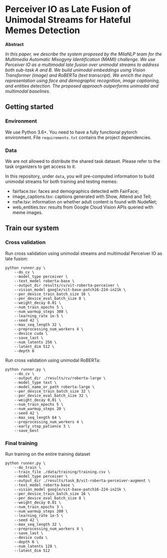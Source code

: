 # Perceiver IO as Late Fusion of Unimodal Streams for Hateful Memes Detection

**Abstract**

*In this paper, we describe the system proposed by the MilaNLP team for the Multimedia Automatic Misogyny Identification (MAMI) challenge. We use Perceiver IO as a multimodal late fusion over unimodal streams to address both sub-task A and B. We build unimodal embeddings using Vision Transformer (image) and RoBERTa (text transcript). We enrich the input representation using face and demographic recognition, image captioning, and entities detection. The proposed approach outperforms unimodal and multimodal baselines.*

## Getting started

### Environment

We use Python 3.6+. You need to have a fully functional pytorch environment. File `requirements.txt` contains the project dependencies.

### Data

We are not allowed to distribute the shared task dataset. Please refer to the task organizers to get access to it.

In this repository, under `data`, you will pre-computed information to build unimodal streams for both training and testing memes:

- fairface.tsv: faces and demographics detected with FairFace;
- image_captions.tsv: captions generated with Show, Attend and Tell;
- nsfw.tsv: information on whether adult content is found with NudeNet;
- web_entities.tsv: results from Google Cloud Vision APIs queried with meme images.  

## Train our system

### Cross validation

Run cross validation using unimodal streams and multimodal Perceiver IO as late fusion:

    python runner.py \
        --do_cv \
        --model_type perceiver \
        --text_model roberta-base \
        --output_dir results/cv/vit-roberta-perceiver \
        --vision_model google/vit-base-patch16-224-in21k \
        --per_device_train_batch_size 16 \
        --per_device_eval_batch_size 8 \
        --weight_decay 0.01 \
        --num_train_epochs 5 \
        --num_warmup_steps 300 \
        --learning_rate 1e-5 \
        --seed 42 \
        --max_seq_length 32 \
        --preprocessing_num_workers 4 \
        --device cuda \
        --save_last \
        --num_latents 256 \
        --latent_dim 512 \
        --depth 6


Run cross validation using unimodal RoBERTa:

    python runner.py \
        --do_cv \
        --output_dir ./results/cv/roberta-large \
        --model_type text \
        --model_name_or_path roberta-large \
        --per_device_train_batch_size 32 \
        --per_device_eval_batch_size 32 \
        --weight_decay 0.01 \
        --num_train_epochs 5 \
        --num_warmup_steps 20 \
        --seed 42 \
        --max_seq_length 64 \
        --preprocessing_num_workers 4 \
        --early_stop_patience 3 \
        --save_best

### Final training

Run training on the entire training dataset

    python runner.py \
        --do_train \
        --train_file ./data/training/training.csv \
        --model_type perceiver \
        --output_dir ./results/task_B/vit-roberta-perceiver-augment \
        --text_model roberta-base \
        --vision_model google/vit-base-patch16-224-in21k \
        --per_device_train_batch_size 16 \
        --per_device_eval_batch_size 8 \
        --weight_decay 0.01 \
        --num_train_epochs 3 \
        --num_warmup_steps 200 \
        --learning_rate 1e-5 \
        --seed 42 \
        --max_seq_length 32 \
        --preprocessing_num_workers 4 \
        --save_last \
        --device cuda \
        --depth 6 \
        --num_latents 128 \
        --latent_dim 512

